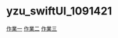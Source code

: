 # yzu_swiftUI_1091421

[作業一](https://github.com/kstoko02/1091421_swiftUI/blob/45034660a960be59f02f626b16b1f6982c14bb96/HW1.md)
[作業二](https://github.com/kstoko02/1091421_swiftUI/blob/9d256372a0f6458db70108bf4f2d3b95310bcfa7/HW2.md)
[作業三](https://github.com/kstoko02/1091421_swiftUI/blob/9d256372a0f6458db70108bf4f2d3b95310bcfa7/HW3.md)
